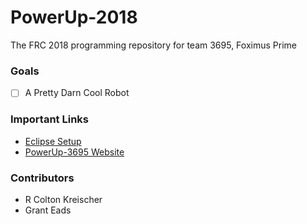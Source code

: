 # PowerUp-2018
The FRC 2018 programming repository for team 3695, Foximus Prime

### Goals
 - [ ] A Pretty Darn Cool Robot

### Important Links
 - [Eclipse Setup](https://wpilib.screenstepslive.com/s/4485/m/13809/l/599681-installing-eclipse-c-java)
 - [PowerUp-3695 Website](https://code.rckreischer.me/PowerUp-2018/)
### Contributors
 * R Colton Kreischer
 * Grant Eads
